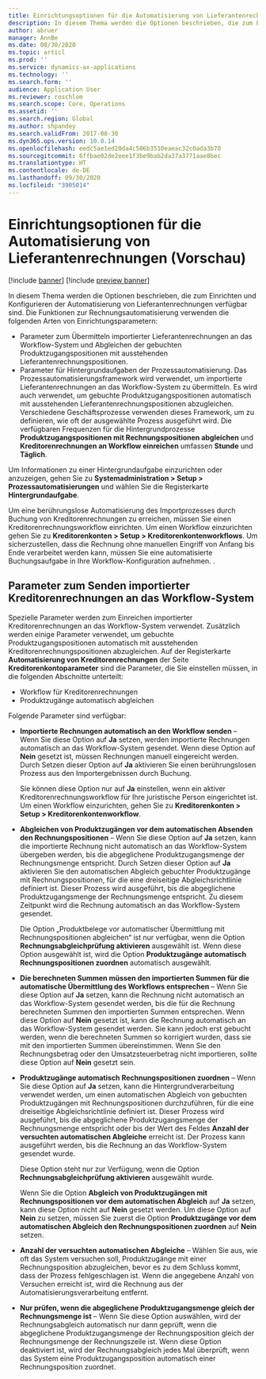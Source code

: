 ```yaml
---
title: Einrichtungsoptionen für die Automatisierung von Lieferantenrechnungen (Vorschau)
description: In diesem Thema werden die Optionen beschrieben, die zum Einrichten und Konfigurieren der Automatisierung von Lieferantenrechnungen verfügbar sind.
author: abruer
manager: AnnBe
ms.date: 08/30/2020
ms.topic: articl
ms.prod: ''
ms.service: dynamics-ax-applications
ms.technology: ''
ms.search.form: ''
audience: Application User
ms.reviewer: roschlom
ms.search.scope: Core, Operations
ms.assetid: ''
ms.search.region: Global
ms.author: shpandey
ms.search.validFrom: 2017-08-30
ms.dyn365.ops.version: 10.0.14
ms.openlocfilehash: eedc5ae1ed20da4c506b3510eaeac32c0ada3b70
ms.sourcegitcommit: 6ffbae02de2eee1f3be9bab2da37a3771aae8bec
ms.translationtype: HT
ms.contentlocale: de-DE
ms.lasthandoff: 09/30/2020
ms.locfileid: "3905014"
---
```

# <a name="setup-options-for-vendor-invoice-automation-preview"></a>Einrichtungsoptionen für die Automatisierung von Lieferantenrechnungen (Vorschau)

[!include [banner](../includes/banner.md)]
[!include [preview banner](../includes/preview-banner.md)]

In diesem Thema werden die Optionen beschrieben, die zum Einrichten und Konfigurieren der Automatisierung von Lieferantenrechnungen verfügbar sind. Die Funktionen zur Rechnungsautomatisierung verwenden die folgenden Arten von Einrichtungsparametern:

- Parameter zum Übermitteln importierter Lieferantenrechnungen an das Workflow-System und Abgleichen der gebuchten Produktzugangspositionen mit ausstehenden Lieferantenrechnungspositionen.
- Parameter für Hintergrundaufgaben der Prozessautomatisierung. Das Prozessautomatisierungsframework wird verwendet, um importierte Lieferantenrechnungen an das Workflow-System zu übermitteln. Es wird auch verwendet, um gebuchte Produktzugangspositionen automatisch mit ausstehenden Lieferantenrechnungspositionen abzugleichen. Verschiedene Geschäftsprozesse verwenden dieses Framework, um zu definieren, wie oft der ausgewählte Prozess ausgeführt wird. Die verfügbaren Frequenzen für die Hintergrundprozesse **Produktzugangspositionen mit Rechnungspositionen abgleichen** und **Kreditorenrechnungen an Workflow einreichen** umfassen **Stunde** und **Täglich**.

Um Informationen zu einer Hintergrundaufgabe einzurichten oder anzuzeigen, gehen Sie zu **Systemadministration \> Setup \> Prozessautomatisierungen** und wählen Sie die Registerkarte **Hintergrundaufgabe**.

Um eine berührungslose Automatisierung des Importprozesses durch Buchung von Kreditorenrechnungen zu erreichen, müssen Sie einen Kreditorenrechnungsworkflow einrichten. Um einen Workflow einzurichten gehen Sie zu **Kreditorenkonten > Setup > Kreditorenkontenworkflows**. Um sicherzustellen, dass die Rechnung ohne manuellen Eingriff von Anfang bis Ende verarbeitet werden kann, müssen Sie eine automatisierte Buchungsaufgabe in Ihre Workflow-Konfiguration aufnehmen. .

## <a name="parameters-for-submitting-imported-vendor-invoices-to-the-workflow-system"></a>Parameter zum Senden importierter Kreditorenrechnungen an das Workflow-System

Spezielle Parameter werden zum Einreichen importierter Kreditorenrechnungen an das Workflow-System verwendet. Zusätzlich werden einige Parameter verwendet, um gebuchte Produktzugangspositionen automatisch mit ausstehenden Kreditorenrechnungspositionen abzugleichen. Auf der Registerkarte **Automatisierung von Kreditorenrechnungen** der Seite **Kreditorenkontoparameter** sind die Parameter, die Sie einstellen müssen, in die folgenden Abschnitte unterteilt:

- Workflow für Kreditorenrechnungen
- Produktzugänge automatisch abgleichen

Folgende Parameter sind verfügbar:

- **Importierte Rechnungen automatisch an den Workflow senden** – Wenn Sie diese Option auf **Ja** setzen, werden importierte Rechnungen automatisch an das Workflow-System gesendet. Wenn diese Option auf **Nein** gesetzt ist, müssen Rechnungen manuell eingereicht werden. Durch Setzen dieser Option auf **Ja** aktivieren Sie einen berührungslosen Prozess aus den Importergebnissen durch Buchung.

    Sie können diese Option nur auf **Ja** einstellen, wenn ein aktiver Kreditorenrechnungsworkflow für Ihre juristische Person eingerichtet ist. Um einen Workflow einzurichten, gehen Sie zu **Kreditorenkonten \> Setup \> Kreditorenkontenworkflow**.

- **Abgleichen von Produktzugängen vor dem automatischen Absenden den Rechnungspositionen** – Wenn Sie diese Option auf **Ja** setzen, kann die importierte Rechnung nicht automatisch an das Workflow-System übergeben werden, bis die abgeglichene Produktzugangsmenge der Rechnungsmenge entspricht. Durch Setzen dieser Option auf **Ja** aktivieren Sie den automatischen Abgleich gebuchter Produktzugänge mit Rechnungspositionen, für die eine dreiseitige Abgleichsrichtlinie definiert ist. Dieser Prozess wird ausgeführt, bis die abgeglichene Produktzugangsmenge der Rechnungsmenge entspricht. Zu diesem Zeitpunkt wird die Rechnung automatisch an das Workflow-System gesendet.

    Die Option „Produktbelege vor automatischer Übermittlung mit Rechnungspositionen abgleichen“ ist nur verfügbar, wenn die Option **Rechnungsabgleichprüfung aktivieren** ausgewählt ist. Wenn diese Option ausgewählt ist, wird die Option **Produktzugänge automatisch Rechnungspositionen zuordnen** automatisch ausgewählt.

- **Die berechneten Summen müssen den importierten Summen für die automatische Übermittlung des Workflows entsprechen** – Wenn Sie diese Option auf **Ja** setzen, kann die Rechnung nicht automatisch an das Workflow-System gesendet werden, bis die für die Rechnung berechneten Summen den importierten Summen entsprechen. Wenn diese Option auf **Nein** gesetzt ist, kann die Rechnung automatisch an das Workflow-System gesendet werden. Sie kann jedoch erst gebucht werden, wenn die berechneten Summen so korrigiert wurden, dass sie mit den importierten Summen übereinstimmen. Wenn Sie den Rechnungsbetrag oder den Umsatzsteuerbetrag nicht importieren, sollte diese Option auf **Nein** gesetzt sein.
- **Produktzugänge automatisch Rechnungspositionen zuordnen** – Wenn Sie diese Option auf **Ja** setzen, kann die Hintergrundverarbeitung verwendet werden, um einen automatischen Abgleich von gebuchten Produktzugängen mit Rechnungspositionen durchzuführen, für die eine dreiseitige Abgleichsrichtlinie definiert ist. Dieser Prozess wird ausgeführt, bis die abgeglichene Produktzugangsmenge der Rechnungsmenge entspricht oder bis der Wert des Feldes **Anzahl der versuchten automatischen Abgleiche** erreicht ist. Der Prozess kann ausgeführt werden, bis die Rechnung an das Workflow-System gesendet wurde.

    Diese Option steht nur zur Verfügung, wenn die Option **Rechnungsabgleichprüfung aktivieren** ausgewählt wurde.

    Wenn Sie die Option **Abgleich von Produktzugängen mit Rechnungspositionen vor dem automatischen Abgleich** auf **Ja** setzen, kann diese Option nicht auf **Nein** gesetzt werden. Um diese Option auf **Nein** zu setzen, müssen Sie zuerst die Option **Produktzugänge vor dem automatischen Abgleich den Rechnungspositionen zuordnen** auf **Nein** setzen.

- **Anzahl der versuchten automatischen Abgleiche** – Wählen Sie aus, wie oft das System versuchen soll, Produktzugänge mit einer Rechnungsposition abzugleichen, bevor es zu dem Schluss kommt, dass der Prozess fehlgeschlagen ist. Wenn die angegebene Anzahl von Versuchen erreicht ist, wird die Rechnung aus der Automatisierungsverarbeitung entfernt.
- **Nur prüfen, wenn die abgeglichene Produktzugangsmenge gleich der Rechnungsmenge ist** – Wenn Sie diese Option auswählen, wird der Rechnungsabgleich automatisch nur dann geprüft, wenn die abgeglichene Produktzugangsmenge der Rechnungsposition gleich der Rechnungsmenge der Rechnungszeile ist. Wenn diese Option deaktiviert ist, wird der Rechnungsabgleich jedes Mal überprüft, wenn das System eine Produktzugangsposition automatisch einer Rechnungsposition zuordnet.

